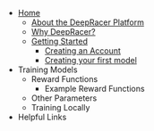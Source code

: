 - [Home](README.md)
  - [About the DeepRacer Platform](about-platform.md)
  - [Why DeepRacer?](why.md)
  - [Getting Started](getting-started/README.md)
    - [Creating an Account](getting-started/account.md)
    - [Creating your first model](getting-started/first-model.md)
- Training Models
  - Reward Functions
    - Example Reward Functions
  - Other Parameters
  - Training Locally
- Helpful Links
